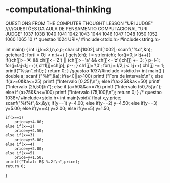 # -computational-thinking
QUESTIONS FROM THE COMPUTER THOUGHT LESSON "URI JUDGE"    /////QUESTÕES DA AULA DE PENSAMENTO COMPUTACIONAL "URI JUDGE"    1037 1038 1040 1041 1042 1043 1044 1046 1047 1048 1050 1052 1060 1065 10
/* questao 1024 URI*/
#include<stdio.h>
#include<string.h>

int main()
{
    int i,j,k=3,l,n,o,p;
    char ch[1002],ch1[1002];
    scanf("%d",&n);
    getchar();
    for(i = 0;i < n;i++)
    {
        gets(ch);
        l = strlen(ch);
        for(j=0;j<l;j++){
            if((ch[j]>='A' && ch[j]<='Z') || (ch[j]>='a' && ch[j]<='z'))ch[j] += 3;
        }
        p=l-1;
        for(j=0;j<l;j++){
            ch1[j]=ch[p];
            p--;
        }
        ch1[j]='\0';
        for(j = l/2;j < l;j++)
            ch1[j] -= 1;
        printf("%s\n",ch1);
    }
    return 0;
    }
/*questao  1037*/#include <stdio.h>
int main()
{
    double a;
    scanf ("%lf",&a);
    if(a<0||a>100)
        printf ("Fora de intervalo\n");
    else if(a>=0&&a<=25)
        printf ("Intervalo [0,25]\n");
    else if(a>25&&a<=50)
        printf ("Intervalo (25,50]\n");
    else if (a>50&&a<=75)
        printf ("Intervalo (50,75]\n");
    else if (a>75&&a<=100)
        printf ("Intervalo (75,100]\n");
    return 0;
}
/* questao  1038*/
#include<stdio.h>
int main(void){
    float x,y,price;
    scanf("%f%f",&x,&y);
    if(y==1)
        y=4.00;
    else if(y==2)
        y=4.50;
    else if(y==3)
        y=5.00;
    else if(y==4)
        y=2.00;
    else if(y==5)
        y=1.50;
        
    if(x==1)
        price=y+4.00;
    else if(x==2)
        price=y+4.50;
    else if(x==3)
        price=y+5.00;
    else if(x==4)
        price=y+2.00;
    else if(x==5)
        price=y+1.50;
    printf("Total: R$ %.2f\n",price);
    return 0;
}
